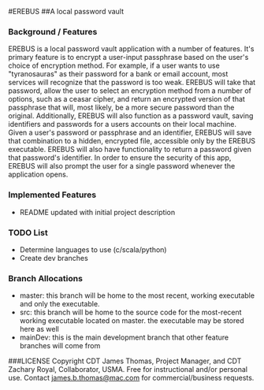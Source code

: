 #EREBUS
##A local password vault

### Background / Features
EREBUS is a local password vault application with a number of features. It's primary
feature is to encrypt a user-input passphrase based on the user's choice of encryption method.
For example, if a user wants to use "tyranosauras" as their password for a bank or email account,
most services will recognize that the password is too weak. EREBUS will take that password, allow
the user to select an encryption method from a number of options, such as a ceasar cipher, and return
an encrypted version of that passphrase that will, most likely, be a more secure password than the original.
Additionally, EREBUS will also function as a password vault, saving identifiers and passwords for a users accounts
on their local machine. Given a user's password or passphrase and an identifier, EREBUS will save that combination
to a hidden, encrypted file, accessible only by the EREBUS executable. EREBUS will also have functionality to
return a password given that password's identifier. In order to ensure the security of this app, EREBUS will also prompt
the user for a single password whenever the application opens.

### Implemented Features
- README updated with initial project description

### TODO List
- Determine languages to use (c/scala/python)
- Create dev branches

### Branch Allocations
- master: this branch will be home to the most recent, working executable and only the executable.
- src: this branch will be home to the source code for the most-recent working executable located on master. the executable may be stored here as well
- mainDev: this is the main development branch that other feature branches will come from

###LICENSE
Copyright CDT James Thomas, Project Manager, and CDT Zachary Royal, Collaborator, USMA. Free for instructional and/or personal use.
Contact james.b.thomas@mac.com for commercial/business requests.
